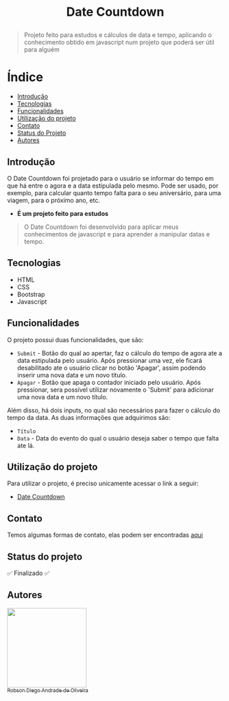 <h1 align="center">
  <p>Date Countdown</p>
</h1>

> Projeto feito para estudos e cálculos de data e tempo, aplicando o conhecimento obtido em javascript num projeto que poderá ser útil  para alguém

# Índice 

* [Introdução](##Introdução)
* [Tecnologias](##Tecnologias)
* [Funcionalidades](##Funcionalidades)
* [Utilização do projeto](##tilização-do-projeto)
* [Contato](##Contato)
* [Status do Projeto](##Status-do-projeto)
* [Autores](##Autores)


## Introdução
O Date Countdown foi projetado para o usuário se informar do tempo em que há entre o agora e a data estipulada pelo mesmo. Pode ser usado, por exemplo, para calcular quanto tempo falta para o seu aniversário, para uma viagem, para o próximo ano, etc.

- **É um projeto feito para estudos**

> O Date Countdown foi desenvolvido para aplicar meus conhecimentos de javascript e para aprender a manipular datas e tempo.

## Tecnologias

* HTML
* CSS
* Bootstrap
* Javascript

## Funcionalidades
O projeto possui duas funcionalidades, que são:

- `Submit` - Botão do qual ao apertar, faz o cálculo do tempo de agora ate a data estipulada pelo usuário. Após pressionar uma vez, ele ficará desabilitado ate o usuário clicar no botão 'Apagar', assim podendo inserir uma nova data e um novo título.
- `Apagar` - Botão que apaga o contador iniciado pelo usuário. Após pressionar, sera possível utilizar novamente o 'Submit' para adicionar uma nova data e um novo título.

Além disso, há dois inputs, no qual são necessários para fazer o cálculo do tempo da data. As duas informações que adquirimos são:  

- `Título` 
- `Data` - Data do evento do qual o usuário deseja saber o tempo que falta ate lá.

## Utilização do projeto
Para utilizar o projeto, é preciso unicamente acessar o link a seguir:

- [Date Countdown](https://therealsz.github.io/Date_Countdown/)

## Contato
Temos algumas formas de contato, elas podem ser encontradas [aqui](https://github.com/TheRealsz)

## Status do projeto
:white_check_mark: Finalizado :white_check_mark:

## Autores
[<img src="https://avatars.githubusercontent.com/u/77800184?v=4" width=185><br><sub>Robson Diego Andrade de Oliveira</sub>](https://github.com/TheRealsz)
